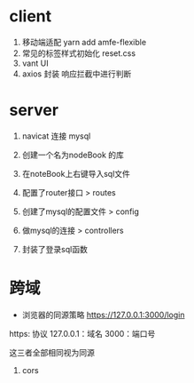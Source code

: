 # client
1. 移动端适配 yarn add amfe-flexible
2. 常见的标签样式初始化 reset.css
3. vant UI
4. axios 封装 响应拦截中进行判断 

# server
1. navicat 连接 mysql
2. 创建一个名为nodeBook 的库
3. 在noteBook上右键导入sql文件

4. 配置了router接口 > routes
5. 创建了mysql的配置文件 > config
6. 做mysql的连接 > controllers

7. 封装了登录sql函数 

# 跨域
- 浏览器的同源策略
https://127.0.0.1:3000/login 

https: 协议
127.0.0.1：域名
3000：端口号

这三者全部相同视为同源

1. cors